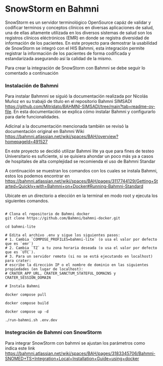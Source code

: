 # SnowStorm en Bahmni

SnowStorm es un servidor terminológico OpenSource capáz de validar y codificar terminos y conceptos clínicos en diversas aplicaciones de salud, una de ellas altamente utilizada en los diversos sístemas de salud son los registros clínicos eléctrónicos (EMR) en donde se registra diversidad de información de los pacientes. En este proyecto para demostrar la usabilidad de SnowStorm se integró con el HIS Bahmni, esta integración permite registrar la información de los pacientes de forma codificada y estandarizada asegurando así la calidad de la mismo.

Para crear la integración de SnowStorm con Bahmni se debe seguir lo comentado a continuación

### Instalación de Bahmni

Para instalar Bahmnni se siguió la documentación realizada por Nicolás Muñoz en su trabajó de título en el repositorio Bahmni SIMSADI https://github.com/Mitridato/BAHMNI-SIMSADI/tree/main?tab=readme-ov-file. En esta documentación se explica cómo instalar Bahmni y configurarlo para darle funcionalidades.

Adicinal a la documentación mencionada también se revisó la documentación original en Bahmni Wiki https://bahmni.atlassian.net/wiki/spaces/BAH/overview?homepageId=491527

En este proyecto se decidió utilizar Bahmni lite ya que para fines de testeo Universitario es suficiente, si se quisiera ahondar un poco más ya a casos de hospitales de alta complejidad se recomienda el uso de Bahmni Standar


A continuación se muestran los comandos con los cuales se instala Bahmni, estos los podemos encontrar en https://bahmni.atlassian.net/wiki/spaces/BAH/pages/3117744129/Getting+Started+Quickly+with+Bahmni+on+Docker#Running-Bahmni-Standard

Ubicate en un directorio a elección en la terminal en modo root y ejecuta los siguientes comandos.
```

# Clona el repositorio de Bahmni docker
git clone https://github.com/Bahmni/bahmni-docker.git

cd bahmni-lite

# Edita el archivo .env y sigue los siguientes pasos:
# 1. Cambia `COMPOSE_PROFILES=bahmni-lite` (o usa el valor por defecto que es `emr`)
# 2. Cambia `TZ` a tu zona horaria deseada (o usa el valor por defecto que es `UTC`).
# 3. Para un servidor remoto (si no se está ejecutando en localhost) para crater:
# escribe la dirección IP o el nombre de dominio en las siguientes propiedades (en lugar de localhost):
# CRATER_APP_URL, CRATER_SANCTUM_STATEFUL_DOMAINS y CRATER_SESSION_DOMAIN

# Instala Bahmni

docker compose pull

docker compose build 

docker compose up -d

./run-bahmni.sh .env.dev

```

### Instegración de Bahmni con SnowStorm

Para integrar SnowStorm con bahmni se ajustan los parámetros como indica este link https://bahmni.atlassian.net/wiki/spaces/BAH/pages/3183345706/Bahmni-SNOMED+TS+Integration+Local+Installation+Guide+using+docker




